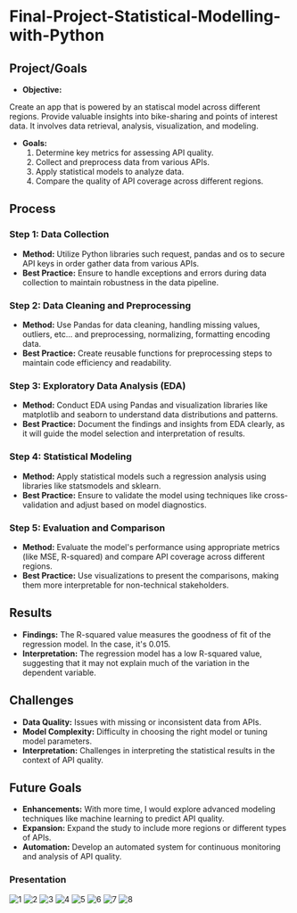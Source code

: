 # Final-Project-Statistical-Modelling-with-Python

## Project/Goals
- **Objective:** 

Create an app that is powered by an statiscal model across different regions.
Provide valuable insights into bike-sharing and points of interest data. It involves data retrieval, analysis, visualization, and modeling.

- **Goals:**
   1. Determine key metrics for assessing API quality.
   2. Collect and preprocess data from various APIs.
   3. Apply statistical models to analyze data.
   4. Compare the quality of API coverage across different regions.

## Process
### Step 1: Data Collection
- **Method:** Utilize Python libraries such request, pandas and os to secure API keys in order gather data from various APIs.
- **Best Practice:** Ensure to handle exceptions and errors during data collection to maintain robustness in the data pipeline.

### Step 2: Data Cleaning and Preprocessing
- **Method:** Use Pandas for data cleaning, handling missing values, outliers, etc... and preprocessing, normalizing, formatting encoding  data.
- **Best Practice:** Create reusable functions for preprocessing steps to maintain code efficiency and readability.

### Step 3: Exploratory Data Analysis (EDA)
- **Method:** Conduct EDA using Pandas and visualization libraries like  matplotlib and seaborn to understand data distributions and patterns.
- **Best Practice:** Document the findings and insights from EDA clearly, as it will guide the model selection and interpretation of results.

### Step 4: Statistical Modeling
- **Method:** Apply statistical models such a regression analysis using libraries like statsmodels and sklearn.
- **Best Practice:** Ensure to validate the model using techniques like cross-validation and adjust based on model diagnostics.

### Step 5: Evaluation and Comparison
- **Method:** Evaluate the model's performance using appropriate metrics (like MSE, R-squared) and compare API coverage across different regions.
- **Best Practice:** Use visualizations to present the comparisons, making them more interpretable for non-technical stakeholders.

## Results
- **Findings:**  The R-squared value measures the goodness of fit of the regression model. In the case, it's 0.015.
- **Interpretation:** The regression model has a low R-squared value, suggesting that it may not explain much of the variation in the dependent variable.

## Challenges 
- **Data Quality:** Issues with missing or inconsistent data from APIs.
- **Model Complexity:** Difficulty in choosing the right model or tuning model parameters.
- **Interpretation:** Challenges in interpreting the statistical results in the context of API quality.

## Future Goals
- **Enhancements:** With more time, I would explore advanced modeling techniques like machine learning to predict API quality.
- **Expansion:** Expand the study to include more regions or different types of APIs.
- **Automation:** Develop an automated system for continuous monitoring and analysis of API quality.

### Presentation
![1](https://github.com/k2jac9/Final-Project-Statistical-Modelling/assets/5405628/1c03a309-1e5d-4757-945a-7acbe0dc8e64)
![2](https://github.com/k2jac9/Final-Project-Statistical-Modelling/assets/5405628/46843650-aad5-4d15-bcfb-ddaac23f9ef2)
![3](https://github.com/k2jac9/Final-Project-Statistical-Modelling/assets/5405628/7fa0c4b0-1440-4d9b-8569-0dd6cce16bee)
![4](https://github.com/k2jac9/Final-Project-Statistical-Modelling/assets/5405628/c3f834ac-7ac4-46ce-8ec0-4435f8ad6a71)
![5](https://github.com/k2jac9/Final-Project-Statistical-Modelling/assets/5405628/cb8018ab-9f24-420c-823d-2c8b3b6f0515)
![6](https://github.com/k2jac9/Final-Project-Statistical-Modelling/assets/5405628/f654b9f9-e274-4ea0-b341-94ddc96845e8)
![7](https://github.com/k2jac9/Final-Project-Statistical-Modelling/assets/5405628/888492b6-f2a1-47e0-8621-63158d8c1cc0)
![8](https://github.com/k2jac9/Final-Project-Statistical-Modelling/assets/5405628/079ed144-1a7d-47e0-9b66-035868cb8e80)













